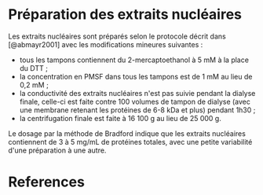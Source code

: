 # Préparation des extraits nucléaires

Les extraits nucléaires sont préparés selon le protocole décrit dans
[@abmayr2001] avec les modifications mineures suivantes :

- tous les tampons contiennent du 2-mercaptoethanol à 5 mM à la place du DTT ;
- la concentration en PMSF dans tous les tampons est de 1 mM au lieu de 0,2 mM ;
- la conductivité des extraits nucléaires n'est pas suivie pendant la dialyse
  finale, celle-ci est faite contre 100 volumes de tampon de dialyse (avec une
  membrane retenant les protéines de 6-8 kDa et plus) pendant 1h30 ;
- la centrifugation finale est faite à 16 100 g au lieu de 25 000 g.

Le dosage par la méthode de Bradford indique que les extraits nucléaires
contiennent de 3 à 5 mg/mL de protéines totales, avec une petite variabilité
d'une préparation à une autre.


# References

